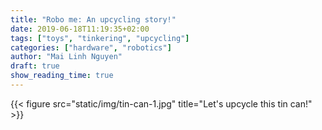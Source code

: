 ```yaml
---
title: "Robo me: An upcycling story!"
date: 2019-06-18T11:19:35+02:00
tags: ["toys", "tinkering", "upcycling"]
categories: ["hardware", "robotics"]
author: "Mai Linh Nguyen"
draft: true
show_reading_time: true
---
```

{{< figure src="static/img/tin-can-1.jpg" title="Let's upcycle this tin can!" >}}
